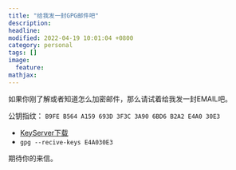 ```yaml
---
title: "给我发一封GPG邮件吧"
description: 
headline: 
modified: 2022-04-19 10:01:04 +0800
category: personal
tags: []
image: 
  feature: 
mathjax: 
---
```

如果你刚了解或者知道怎么加密邮件，那么请试着给我发一封EMAIL吧。

公钥指纹：
```B9FE B564 A159 693D 3F3C 3A90 6BD6 B2A2 E4A0 30E3```

+ [KeyServer下载](https://keys.openpgp.org/vks/v1/by-fingerprint/B9FEB564A159693D3F3C3A906BD6B2A2E4A030E3)
+ ```gpg --recive-keys E4A030E3```

期待你的来信。
